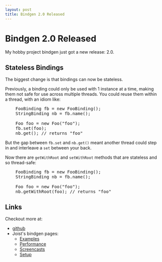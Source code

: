 ```yaml
---
layout: post
title: Bindgen 2.0 Released
---
```


Bindgen 2.0 Released
====================

My hobby project bindgen just got a new release: 2.0.

Stateless Bindings
------------------

The biggest change is that bindings can now be stateless.

Previously, a binding could only be used with 1 instance at a time, making them not safe for use across multiple threads. You could reuse them within a thread, with an idiom like:

<pre name="code" class="java">
    FooBinding fb = new FooBinding();
    StringBinding nb = fb.name();
    
    Foo foo = new Foo("foo");
    fb.set(foo);
    nb.get(); // returns "foo"
</pre>

But the gap between `fb.set` and `nb.get()` meant another thread could step in and interleave a `set` between your back.

Now there are `getWithRoot` and `setWithRoot` methods that are stateless and so thread-safe:

<pre name="code" class="java">
    FooBinding fb = new FooBinding();
    StringBinding nb = fb.name();
    
    Foo foo = new Foo("foo");
    nb.getWithRoot(foo); // returns "foo"
</pre>

Links
-----

Checkout more at:

* [github](http://github.com/stephenh/bindgen)
* Joist's bindgen pages:
  * [Examples](http://joist.ws/bindgenExamples.html)
  * [Performance](http://joist.ws/bindgenPerformance.html)
  * [Screencasts](http://joist.ws/bindgenScreencasts.html)
  * [Setup](http://joist.ws/bindgenSetup.html)

